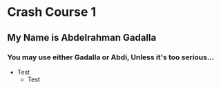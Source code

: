 # Crash Course 1
## My Name is Abdelrahman Gadalla
### You may use either Gadalla or Abdi, Unless it's too serious...
* Test
  * Test
  
